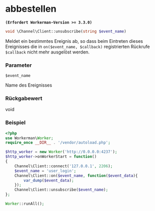 # abbestellen
**``` (Erfordert Workerman-Version >= 3.3.0) ```**

```php
void \Channel\Client::unsubscribe(string $event_name)
```
Meldet ein bestimmtes Ereignis ab, so dass beim Eintreten dieses Ereignisses die in ```on($event_name, $callback)``` registrierten Rückrufe ```$callback``` nicht mehr ausgelöst werden.

### Parameter
 ``` $event_name ```

Name des Ereignisses

### Rückgabewert
void



### Beispiel
```php
<?php
use Workerman\Worker;
require_once __DIR__ . '/vendor/autoload.php';

$http_worker = new Worker('http://0.0.0.0:4237');
$http_worker->onWorkerStart = function()
{
    Channel\Client::connect('127.0.0.1', 2206);
    $event_name = 'user_login';
    Channel\Client::on($event_name, function($event_data){
        var_dump($event_data);
    });
    Channel\Client::unsubscribe($event_name);
};

Worker::runAll();
```
